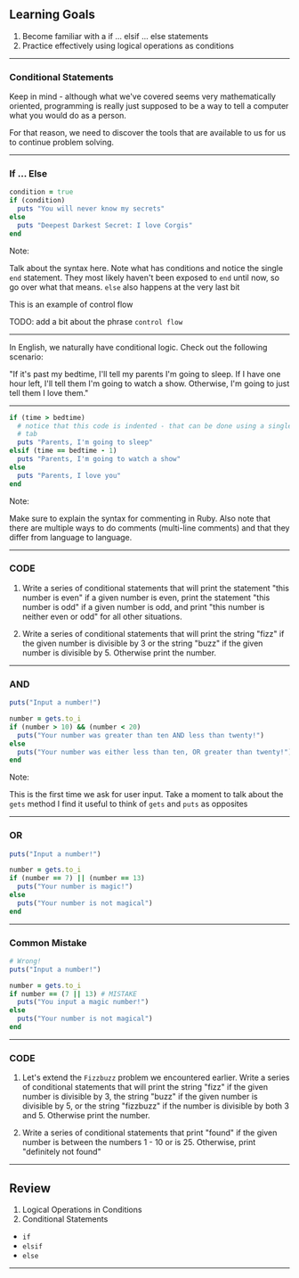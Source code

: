 ## Learning Goals

1. Become familiar with a if ... elsif ... else statements
1. Practice effectively using logical operations as conditions

---

### Conditional Statements

Keep in mind - although what we've covered seems very mathematically
oriented, programming is really just supposed to be a way to tell
a computer what you would do as a person.

For that reason, we need to discover the tools that are available to us
for us to continue problem solving.

---

### If ... Else

```ruby
condition = true
if (condition)
  puts "You will never know my secrets"
else
  puts "Deepest Darkest Secret: I love Corgis"
end
```

Note:

Talk about the syntax here. Note what has conditions and notice the
single `end` statement. They most likely haven't been exposed to `end`
until now, so go over what that means.
`else` also happens at the very last bit

This is an example of control flow

TODO: add a bit about the phrase `control flow`

---

In English, we naturally have conditional logic. Check out the following
scenario:

"If it's past my bedtime, I'll tell my parents I'm going to sleep. If I
have one hour left, I'll tell them I'm going to watch a show. Otherwise,
I'm going to just tell them I love them."

---

```ruby
if (time > bedtime)
  # notice that this code is indented - that can be done using a single
  # tab
  puts "Parents, I'm going to sleep"
elsif (time == bedtime - 1)
  puts "Parents, I'm going to watch a show"
else
  puts "Parents, I love you"
end
```

Note:

Make sure to explain the syntax for commenting in Ruby. Also note
that there are multiple ways to do comments (multi-line comments) and
that they differ from language to language.

---

### CODE

1. Write a series of conditional statements that will print the statement
"this number is even" if a given number is even, print the statement
"this number is odd" if a given number is odd, and print "this number is
neither even or odd" for all other situations.

2. Write a series of conditional statements that will print the
string "fizz" if the given number is divisible by 3 or the string
"buzz" if the given number is divisible by 5. Otherwise print the number.

---

### AND

```ruby
puts("Input a number!")

number = gets.to_i
if (number > 10) && (number < 20)
  puts("Your number was greater than ten AND less than twenty!")
else
  puts("Your number was either less than ten, OR greater than twenty!")
end
```

Note:

This is the first time we ask for user input. Take a moment to talk about
the `gets` method
I find it useful to think of `gets` and `puts` as opposites

---

### OR

```ruby
puts("Input a number!")

number = gets.to_i
if (number == 7) || (number == 13)
  puts("Your number is magic!")
else
  puts("Your number is not magical")
end
```

---

### Common Mistake

```ruby
# Wrong!
puts("Input a number!")

number = gets.to_i
if number == (7 || 13) # MISTAKE
  puts("You input a magic number!")
else
  puts("Your number is not magical")
end
```

---

### CODE

1. Let's extend the `Fizzbuzz` problem we encountered earlier.
Write a series of conditional statements that will print the
string "fizz" if the given number is divisible by 3, the string
"buzz" if the given number is divisible by 5, or the string "fizzbuzz"
if the number is divisible by both 3 and 5. Otherwise print the number.

2. Write a series of conditional statements that print "found" if the given
number is between the numbers 1 - 10 or is 25. Otherwise, print
"definitely not found"

---

## Review

1. Logical Operations in Conditions
2. Conditional Statements
  + `if`
  + `elsif`
  + `else`

---
